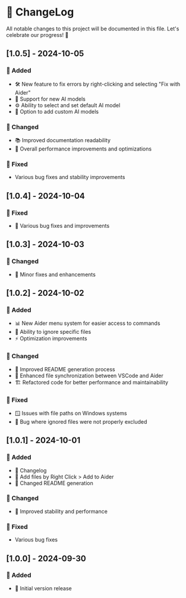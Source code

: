 # 🚀 ChangeLog

All notable changes to this project will be documented in this file. Let's celebrate our progress! 🎉

## [1.0.5] - 2024-10-05

### 🌟 Added
- 🛠️ New feature to fix errors by right-clicking and selecting "Fix with Aider"
- 🤖 Support for new AI models
- ⚙️ Ability to select and set default AI model
- 🔧 Option to add custom AI models

### 🔧 Changed
- 📚 Improved documentation readability
- 🚀 Overall performance improvements and optimizations

### 🐛 Fixed
- Various bug fixes and stability improvements

## [1.0.4] - 2024-10-04

### 🐛 Fixed
- 🔧 Various bug fixes and improvements

## [1.0.3] - 2024-10-03

### 🔧 Changed
- 🐛 Minor fixes and enhancements

## [1.0.2] - 2024-10-02

### 🌟 Added
- 📊 New Aider menu system for easier access to commands
- 🚫 Ability to ignore specific files
- ⚡ Optimization improvements

### 🔧 Changed
- 📝 Improved README generation process
- 🔄 Enhanced file synchronization between VSCode and Aider
- 🏗️ Refactored code for better performance and maintainability

### 🐛 Fixed
- 🪟 Issues with file paths on Windows systems
- 🚫 Bug where ignored files were not properly excluded

## [1.0.1] - 2024-10-01

### 🌟 Added
- 📜 Changelog
- 📁 Add files by Right Click > Add to Aider
- 📝 Changed README generation

### 🔧 Changed
- 🚀 Improved stability and performance

### 🐛 Fixed
- Various bug fixes

## [1.0.0] - 2024-09-30

### 🎉 Added
- 🚀 Initial version release
